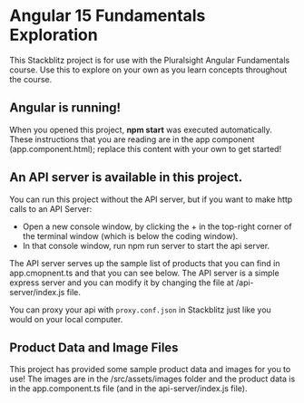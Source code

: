 # Angular 15 Fundamentals Exploration

This Stackblitz project is for use with the Pluralsight Angular Fundamentals
course. Use this to explore on your own as you learn concepts throughout the
course.

## Angular is running!

When you opened this project, <b>npm start</b> was executed automatically.
These instructions that you are reading are in the app component
(app.component.html); replace this content with your own to get started!

## An API server is available in this project.

You can run this project without the API server, but if you want to make http
calls to an API Server:

- Open a new console window, by clicking the + in the top-right corner of the terminal window (which is below the coding window).
- In that console window, run npm run server to start the api server.

The API server serves up the sample list of products that you can find in app.cmopnent.ts and that you can see below. The API server is a simple express server and you can modify it by changing the file at /api-server/index.js file.

You can proxy your api with `proxy.conf.json` in Stackblitz just like you would on your local computer.

## Product Data and Image Files

This project has provided some sample product data and images for you to use! The images are in the /src/assets/images folder and the product data is in the app.component.ts file (and in the api-server/index.js file).

